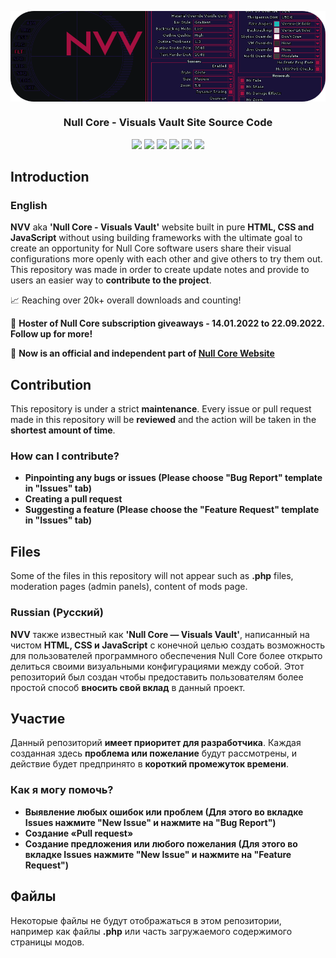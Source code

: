 <p align="center">
  <img src=".github/media/NVV.png" align="center">
</p>
<h3 align="center">Null Core - Visuals Vault Site Source Code</h3>

<div align="center"><img src="https://sonarcloud.io/api/project_badges/measure?project=NCVV-Dev_NVV-Site&metric=reliability_rating"> <img src="https://sonarcloud.io/api/project_badges/measure?project=NCVV-Dev_NVV-Site&metric=ncloc"> <img src="https://sonarcloud.io/api/project_badges/measure?project=NCVV-Dev_NVV-Site&metric=sqale_rating"> <img src="https://sonarcloud.io/api/project_badges/measure?project=NCVV-Dev_NVV-Site&metric=security_rating"> <img src="https://sonarcloud.io/api/project_badges/measure?project=NCVV-Dev_NVV-Site&metric=bugs"> <img src="https://sonarcloud.io/api/project_badges/measure?project=NCVV-Dev_NVV-Site&metric=sqale_index"></div>

## Introduction

### English

**NVV** aka **'Null Core - Visuals Vault'** website built in pure **HTML, CSS and JavaScript** without using building frameworks with the ultimate goal to create an opportunity for Null Core software users share their visual configurations more openly with each other and give others to try them out. This repository was made in order to create update notes and provide to users an easier way to **contribute to the project**.

📈 Reaching over 20k+ overall downloads and counting!

🏅 **Hoster of Null Core subscription giveaways - 14.01.2022 to 22.09.2022. Follow up for more!**

🤝 **Now is an official and independent part of [Null Core Website](https://visuals.nullcore.net/)**

## Contribution
This repository is under a strict **maintenance**. Every issue or pull request made in this repository will be **reviewed** and the action will be taken in the **shortest amount of time**.

### How can I contribute?
- **Pinpointing any bugs or issues (Please choose "Bug Report" template in "Issues" tab)**
- **Creating a pull request**
- **Suggesting a feature (Please choose the "Feature Request" template in "Issues" tab)**

## Files
Some of the files in this repository will not appear such as **.php** files, moderation pages (admin panels), content of mods page.

### Russian (Русский)

**NVV** также известный как **'Null Core — Visuals Vault'**, написанный на чистом **HTML, CSS и JavaScript** с конечной целью создать возможность для пользователей программного обеспечения Null Core более открыто делиться своими визуальными конфигурациями между собой. Этот репозиторий был создан чтобы предоставить пользователям более простой способ **вносить свой вклад** в данный проект.

## Участие
Данный репозиторий **имеет приоритет для разработчика**. Каждая созданная здесь **проблема или пожелание** будут рассмотрены, и действие будет предпринято в **короткий промежуток времени**.

### Как я могу помочь?
- **Выявление любых ошибок или проблем (Для этого во вкладке Issues нажмите "New Issue" и нажмите на "Bug Report")**
- **Создание «Pull request»**
- **Создание предложения или любого пожелания (Для этого во вкладке Issues нажмите "New Issue" и нажмите на "Feature Request")**

## Файлы
Некоторые файлы не будут отображаться в этом репозитории, например как файлы **.php** или часть загружаемого содержимого страницы модов.
